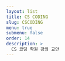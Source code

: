 ```yaml
---
layout: list
title: CS CODING
slug: CSCODING
menu: true
submenu: false
order: 14
description: >
  CS 코딩 학원 강의 교안
---
```

